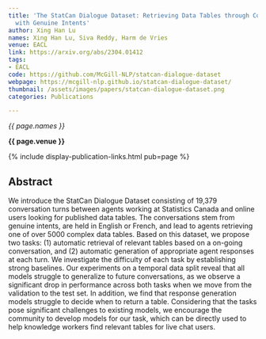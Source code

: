 ```yaml
---
title: 'The StatCan Dialogue Dataset: Retrieving Data Tables through Conversations
  with Genuine Intents'
author: Xing Han Lu
names: Xing Han Lu, Siva Reddy, Harm de Vries
venue: EACL
link: https://arxiv.org/abs/2304.01412
tags:
- EACL
code: https://github.com/McGill-NLP/statcan-dialogue-dataset
webpage: https://mcgill-nlp.github.io/statcan-dialogue-dataset/
thumbnail: /assets/images/papers/statcan-dialogue-dataset.png
categories: Publications

---
```


*{{ page.names }}*

**{{ page.venue }}**

{% include display-publication-links.html pub=page %}

## Abstract

We introduce the StatCan Dialogue Dataset consisting of 19,379 conversation turns between agents working at Statistics Canada and online users looking for published data tables. The conversations stem from genuine intents, are held in English or French, and lead to agents retrieving one of over 5000 complex data tables. Based on this dataset, we propose two tasks: (1) automatic retrieval of relevant tables based on a on-going conversation, and (2) automatic generation of appropriate agent responses at each turn. We investigate the difficulty of each task by establishing strong baselines. Our experiments on a temporal data split reveal that all models struggle to generalize to future conversations, as we observe a significant drop in performance across both tasks when we move from the validation to the test set. In addition, we find that response generation models struggle to decide when to return a table. Considering that the tasks pose significant challenges to existing models, we encourage the community to develop models for our task, which can be directly used to help knowledge workers find relevant tables for live chat users.